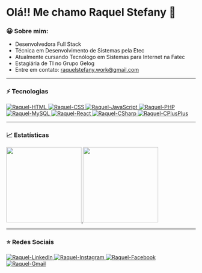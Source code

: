 <h1>
    Olá!! Me chamo Raquel Stefany 👋
</h1>

### 😀 Sobre mim:

- Desenvolvedora Full Stack
- Técnica em Desenvolvimento de Sistemas pela Etec
- Atualmente cursando Tecnólogo em Sistemas para Internet na Fatec
- Estagiária de TI no Grupo Gelog
- Entre em contato: raquelstefany.work@gmail.com

<hr>

### ⚡ Tecnologias

<a href="https://github.com/RaquelStefany">
    <img src="https://img.shields.io/badge/HTML5-E34F26?style=for-the-badge&logo=html5&logoColor=white" alt="Raquel-HTML"/>        
    <img src="https://img.shields.io/badge/CSS3-1572B6?style=for-the-badge&logo=css3&logoColor=white" alt="Raquel-CSS" />   
    <img src="https://img.shields.io/badge/JavaScript-F7DF1E?style=for-the-badge&logo=javascript&logoColor=black" alt="Raquel-JavaScript" />        
    <img src="https://img.shields.io/badge/PHP-777BB4?style=for-the-badge&logo=php&logoColor=white" alt="Raquel-PHP" />    
    <img src="https://img.shields.io/badge/MySQL-00000F?style=for-the-badge&logo=mysql&logoColor=white" alt="Raquel-MySQL" />
    <img src="https://img.shields.io/badge/React-20232A?style=for-the-badge&logo=react&logoColor=61DAFB" alt="Raquel-React" />
    <img src="https://img.shields.io/badge/C%23-239120?style=for-the-badge&logo=c-sharp&logoColor=white" alt="Raquel-CSharp" />
    <img src="https://img.shields.io/badge/C%2B%2B-00599C?style=for-the-badge&logo=c%2B%2B&logoColor=white" alt="Raquel-CPlusPlus" />
</a>

<hr>

### 📈 Estatísticas

<a href="https://github.com/RaquelStefany">
    <img height="200em" src="https://github-readme-stats.vercel.app/api/top-langs/?username=RaquelStefany&layout=compact&langs_count=10&theme=github_dark">
    <img height="200em" src="https://github-readme-stats.vercel.app/api?username=RaquelStefany&show_icons=true&theme=github_dark&include_all_commits=true&count_private=true"/>
</a>

<hr>

### ⭐ Redes Sociais

<div>
    <a href="https://www.linkedin.com/in/raquelstefany/" target="_blank">
        <img src="https://img.shields.io/badge/LinkedIn-0077B5?style=for-the-badge&logo=linkedin&logoColor=white" alt="Raquel-LinkedIn"/>
    </a>      
    <a href="https://www.instagram.com/raquelrodriguez013/" target="_blank">
        <img src="https://img.shields.io/badge/Instagram-E4405F?style=for-the-badge&logo=instagram&logoColor=white" alt="Raquel-Instagram"/>
    </a>
    <a href="https://www.facebook.com/raquelstefany.g/" target="_blank">
        <img src="https://img.shields.io/badge/Facebook-1877F2?style=for-the-badge&logo=facebook&logoColor=white" alt="Raquel-Facebook"/>
    </a>         
    <a href="mailto:raquelstefany.work@gmail.com" target="_blank">
        <img src="https://img.shields.io/badge/Gmail-D14836?style=for-the-badge&logo=gmail&logoColor=white" alt="Raquel-Gmail"/>
    </a> 
</div>

